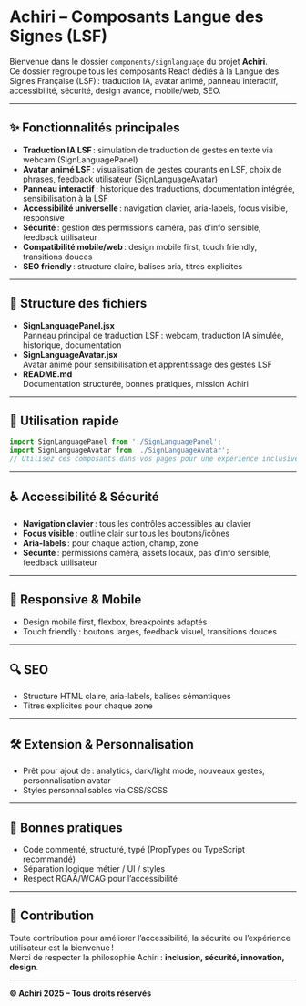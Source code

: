 # Achiri – Composants Langue des Signes (LSF)

Bienvenue dans le dossier `components/signlanguage` du projet **Achiri**.  
Ce dossier regroupe tous les composants React dédiés à la Langue des Signes Française (LSF) : traduction IA, avatar animé, panneau interactif, accessibilité, sécurité, design avancé, mobile/web, SEO.

---

## ✨ Fonctionnalités principales

- **Traduction IA LSF** : simulation de traduction de gestes en texte via webcam (SignLanguagePanel)
- **Avatar animé LSF** : visualisation de gestes courants en LSF, choix de phrases, feedback utilisateur (SignLanguageAvatar)
- **Panneau interactif** : historique des traductions, documentation intégrée, sensibilisation à la LSF
- **Accessibilité universelle** : navigation clavier, aria-labels, focus visible, responsive
- **Sécurité** : gestion des permissions caméra, pas d’info sensible, feedback utilisateur
- **Compatibilité mobile/web** : design mobile first, touch friendly, transitions douces
- **SEO friendly** : structure claire, balises aria, titres explicites

---

## 📁 Structure des fichiers

- **SignLanguagePanel.jsx**  
  Panneau principal de traduction LSF : webcam, traduction IA simulée, historique, documentation
- **SignLanguageAvatar.jsx**  
  Avatar animé pour sensibilisation et apprentissage des gestes LSF
- **README.md**  
  Documentation structurée, bonnes pratiques, mission Achiri

---

## 🚀 Utilisation rapide

```jsx
import SignLanguagePanel from './SignLanguagePanel';
import SignLanguageAvatar from './SignLanguageAvatar';
// Utilisez ces composants dans vos pages pour une expérience inclusive et moderne.
```

---

## ♿ Accessibilité & Sécurité

- **Navigation clavier** : tous les contrôles accessibles au clavier
- **Focus visible** : outline clair sur tous les boutons/icônes
- **Aria-labels** : pour chaque action, champ, zone
- **Sécurité** : permissions caméra, assets locaux, pas d’info sensible, feedback utilisateur

---

## 📱 Responsive & Mobile

- Design mobile first, flexbox, breakpoints adaptés
- Touch friendly : boutons larges, feedback visuel, transitions douces

---

## 🔍 SEO

- Structure HTML claire, aria-labels, balises sémantiques
- Titres explicites pour chaque zone

---

## 🛠️ Extension & Personnalisation

- Prêt pour ajout de : analytics, dark/light mode, nouveaux gestes, personnalisation avatar
- Styles personnalisables via CSS/SCSS

---

## 📝 Bonnes pratiques

- Code commenté, structuré, typé (PropTypes ou TypeScript recommandé)
- Séparation logique métier / UI / styles
- Respect RGAA/WCAG pour l’accessibilité

---

## 🤝 Contribution

Toute contribution pour améliorer l’accessibilité, la sécurité ou l’expérience utilisateur est la bienvenue !  
Merci de respecter la philosophie Achiri : **inclusion, sécurité, innovation, design**.

---

**© Achiri 2025 – Tous droits réservés**
